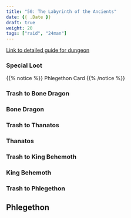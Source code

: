 ```yaml
---
title: "50: The Labyrinth of the Ancients"
date: {{ .Date }}
draft: true
weight: 20
tags: ["raid", "24man"]
---
```

[Link to detailed guide for dungeon](#)

### Special Loot

{{% notice %}}
Phlegethon Card
{{% /notice %}}

### Trash to Bone Dragon

### Bone Dragon

### Trash to Thanatos

### Thanatos

### Trash to King Behemoth

### King Behemoth

### Trash to Phlegethon

## Phlegethon